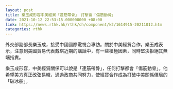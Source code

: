 ```yaml
---
layout: post
title: 樂玉成形容中美經貿「連筋帶骨」　打擊會「傷筋動骨」
date: 2021-10-12 22:53:15.000000000 +08:00
link: https://news.rthk.hk/rthk/ch/component/k2/1614915-20211012.htm
categories: rthk
---
```


外交部副部長樂玉成，接受中國國際電視台專訪。關於中美經貿合作，樂玉成表示，注意到美國貿易代表戴琪近期的講話中，有一些積極因素，同時堅決拒絕其無端指責。

樂玉成形容，中美經貿關係可以說是「連筋帶骨」，任何打擊都會「傷筋動骨」。他希望美方真正改弦易轍，通過政商共同努力，使經貿合作成為打破中美關係僵局的「破冰船」。
